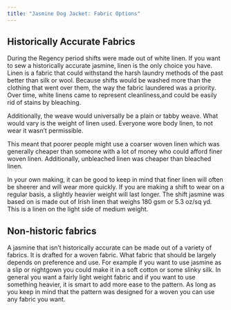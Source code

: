 ```yaml
---
title: "Jasmine Dog Jacket: Fabric Options"
---
```


## Historically Accurate Fabrics
During the Regency period shifts were made out of white linen. If you want to sew a historically accurate jasmine, linen is the only choice you have. Linen is a fabric that could withstand the harsh laundry methods of the past better than silk or wool. Because shifts would be washed more than the clothing that went over them, the way the fabric laundered was a priority. Over time, white linens came to represent cleanliness,and could be easily rid of stains by bleaching.

Additionally, the weave would universally be a plain or tabby weave. What would vary is the weight of linen used. Everyone wore body linen, to not wear it wasn’t permissible.

This meant that poorer people might use a coarser woven linen which was generally cheaper than someone with a lot of money who could afford finer woven linen. Additionally, unbleached linen was cheaper than bleached linen.

In your own making, it can be good to keep in mind that finer linen will often be sheerer and will wear more quickly. If you are making a shift to wear on a regular basis, a slightly heavier weight will last longer. The shift jasmine was based on is made out of Irish linen that weighs 180 gsm or 5.3 oz/sq yd. This is a linen on the light side of medium weight.

## Non-historic fabrics
A jasmine that isn’t historically accurate can be made out of a variety of fabrics. It is drafted for a woven fabric. What fabric that should be largely depends on preference and use. For example if you want to use jasmine as a slip or nightgown you could make it in a soft cotton or some slinky silk. In general you want a fairly light weight fabric and if you want to use something heavier, it is smart to add more ease to the pattern. As long as you keep in mind that the pattern was designed for a woven you can use any fabric you want. 
